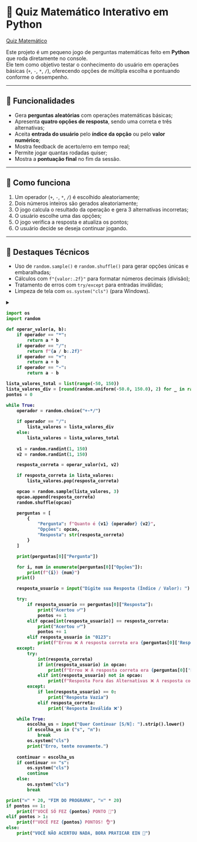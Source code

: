 # 🧠 Quiz Matemático Interativo em Python

<a href="perguntas_ex.py">Quiz Matemático</a>

Este projeto é um pequeno jogo de perguntas matemáticas feito em **Python** que roda diretamente no console.  
Ele tem como objetivo testar o conhecimento do usuário em operações básicas (`+`, `-`, `*`, `/`), oferecendo opções de múltipla escolha e pontuando conforme o desempenho.

---

## 🚀 Funcionalidades

- Gera **perguntas aleatórias** com operações matemáticas básicas;
- Apresenta **quatro opções de resposta**, sendo uma correta e três alternativas;
- Aceita **entrada do usuário** pelo **índice da opção** ou pelo **valor numérico**;
- Mostra feedback de acerto/erro em tempo real;
- Permite jogar quantas rodadas quiser;
- Mostra a **pontuação final** no fim da sessão.

---

## 🧩 Como funciona

1. Um operador (`+`, `-`, `*`, `/`) é escolhido aleatoriamente;
2. Dois números inteiros são gerados aleatoriamente;
3. O jogo calcula o resultado da operação e gera 3 alternativas incorretas;
4. O usuário escolhe uma das opções;
5. O jogo verifica a resposta e atualiza os pontos;
6. O usuário decide se deseja continuar jogando.

---

## 📌 Destaques Técnicos

- Uso de `random.sample()` e `random.shuffle()` para gerar opções únicas e embaralhadas;
- Cálculos com `f"{valor:.2f}"` para formatar números decimais (divisão);
- Tratamento de erros com `try/except` para entradas inválidas;
- Limpeza de tela com `os.system("cls")` (para Windows).


<details>
<summary><strong>

```python
import os 
import random

def operar_valor(a, b):
    if operador == "*":
        return a * b
    if operador == "/":
        return f"{a / b:.2f}"
    if operador == "+":
        return a + b
    if operador == "-":
        return a - b

lista_valores_total = list(range(-50, 150))
lista_valores_div = [round(random.uniform(-50.0, 150.0), 2) for _ in range(3)]
pontos = 0

while True:
    operador = random.choice("+-*/")
    
    if operador == "/":
        lista_valores = lista_valores_div
    else:
        lista_valores = lista_valores_total
    
    v1 = random.randint(1, 150)
    v2 = random.randint(1, 150)

    resposta_correta = operar_valor(v1, v2)

    if resposta_correta in lista_valores:
        lista_valores.pop(resposta_correta)

    opcao = random.sample(lista_valores, 3)
    opcao.append(resposta_correta)
    random.shuffle(opcao)

    perguntas = [
        {
            "Pergunta": f"Quanto é {v1} {operador} {v2}",
            "Opções": opcao,
            "Resposta": str(resposta_correta)
        }
    ]

    print(perguntas[0]["Pergunta"])

    for i, num in enumerate(perguntas[0]["Opções"]):
        print(f"{i}) {num}")
    print()

    resposta_usuario = input("Digite sua Resposta (Índice / Valor): ")

    try:
        if resposta_usuario == perguntas[0]["Resposta"]:
            print("Acertou ✅")
            pontos += 1
        elif opcao[int(resposta_usuario)] == resposta_correta:
            print("Acertou ✅")
            pontos += 1
        elif resposta_usuario in "0123":
            print(f"Errou ❌ A resposta correta era {perguntas[0]['Resposta']}")
    except:
        try:
            int(resposta_correta)
            if int(resposta_usuario) in opcao:
                print(f"Errou ❌ A resposta correta era {perguntas[0]['Resposta']}")
            elif int(resposta_usuario) not in opcao:
                print(f"Resposta Fora das Alternativas ❌ A resposta correta era {perguntas[0]['Resposta']}")
        except:
            if len(resposta_usuario) == 0:
                print("Resposta Vazia")
            elif resposta_correta:
                print('Resposta Inválida ❌')

    while True:
        escolha_us = input("Quer Continuar [S/N]: ").strip().lower()
        if escolha_us in ("s", "n"):
            break
        os.system("cls")
        print("Erro, tente novamente.")
    
    continuar = escolha_us
    if continuar == "s":
        os.system("cls")
        continue
    else:
        os.system("cls")
        break

print("=" * 20, "FIM DO PROGRAMA", "=" * 20)
if pontos == 1:
    print(f"VOCÊ SÓ FEZ {pontos} PONTO 🤨")
elif pontos > 1:
    print(f"VOCÊ FEZ {pontos} PONTOS! 👌")
else:
    print("VOCÊ NÃO ACERTOU NADA, BORA PRATICAR EIN 😬")

